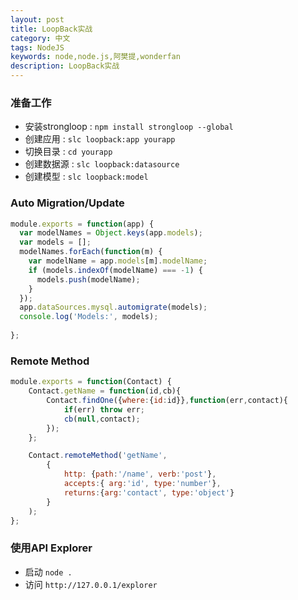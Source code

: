 ```yaml
---
layout: post
title: LoopBack实战
category: 中文
tags: NodeJS
keywords: node,node.js,阿樊提,wonderfan
description: LoopBack实战
---
```


### 准备工作

-  安装strongloop : `npm install strongloop --global`
-  创建应用 : `slc loopback:app yourapp`
-  切换目录 : `cd yourapp`
-  创建数据源 : `slc loopback:datasource`
-  创建模型 : `slc loopback:model`

### Auto Migration/Update

```js
module.exports = function(app) {
  var modelNames = Object.keys(app.models);
  var models = [];
  modelNames.forEach(function(m) {
    var modelName = app.models[m].modelName;
    if (models.indexOf(modelName) === -1) {
      models.push(modelName);
    }
  });
  app.dataSources.mysql.automigrate(models);
  console.log('Models:', models);
  
};
```

### Remote Method

```js
module.exports = function(Contact) {
    Contact.getName = function(id,cb){
        Contact.findOne({where:{id:id}},function(err,contact){
            if(err) throw err;
            cb(null,contact);
        });
    };

    Contact.remoteMethod('getName', 
        {
            http: {path:'/name', verb:'post'},
            accepts:{ arg:'id', type:'number'},
            returns:{arg:'contact', type:'object'}
        }
    );    
};
```

### 使用API Explorer

- 启动 `node .`
- 访问 `http://127.0.0.1/explorer`
